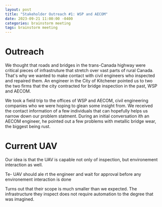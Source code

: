 ```yaml
---
layout: post
title: "Stakeholder Outreach #1: WSP and AECOM"
date: 2023-09-21 11:00:00 -0400
categories: brainstorm meeting
tags: brainstorm meeting
---
```


# Outreach

We thought that roads and bridges in the trans-Canada highway were critical pieces of infrastruture that stretch over vast parts of rural Canada.
That's why we wanted to make contact with civil engineers who inspected and repaired them.
An engineer in the City of Kitchener pointed us to two the two firms that the city contracted for bridge inspection in the past, WSP and AECOM.

We took a field trip to the offices of WSP and AECOM, civil engineering companies who we were hoping to glean some insight from. We received the contact information of a few individuals that can hopefully helps us narrow down our problem statment. During an initial conversation  ith an AECOM engineer, he pointed out a few problems with metallic bridge wear, the biggest being rust.

# Current UAV

Our idea is that the UAV is capable not only of inspection, but environement interaction as well.

Te- UAV should ale rt the engineer and wait for approval before any environement interaction is done


Turns out that their scope is much smaller than we expected. The infrastructure they inspect does not require automation to the degree that was imagined.